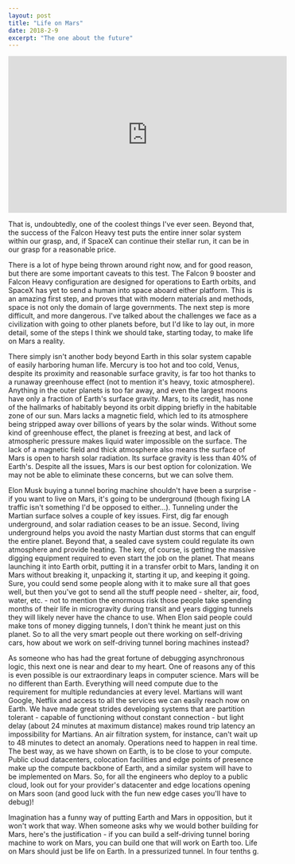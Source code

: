 ```yaml
---
layout: post
title: "Life on Mars"
date: 2018-2-9
excerpt: "The one about the future"
---
```

<div class="ui center aligned container">
<iframe src='https://gfycat.com/ifr/UnderstatedArcticDairycow' frameborder='0' scrolling='no' allowfullscreen width='560' height='315'></iframe>
</div>


That is, undoubtedly, one of the coolest things I've ever seen. Beyond that, the success of the Falcon Heavy test puts the entire inner solar system within our grasp, and, if SpaceX can continue their stellar run, it can be in our grasp for a reasonable price.

There is a lot of hype being thrown around right now, and for good reason, but there are some important caveats to this test. The Falcon 9 booster and Falcon Heavy configuration are designed for operations to Earth orbits, and SpaceX has yet to send a human into space aboard either platform. This is an amazing first step, and proves that with modern materials and methods, space is not only the domain of large governments. The next step is more difficult, and more dangerous. I've talked about the challenges we face as a civilization with going to other planets before, but I'd like to lay out, in more detail, some of the steps I think we should take, starting today, to make life on Mars a reality.

There simply isn't another body beyond Earth in this solar system capable of easily harboring human life. Mercury is too hot and too cold, Venus, despite its proximity and reasonable surface gravity, is far too hot thanks to a runaway greenhouse effect \(not to mention it's heavy, toxic atmosphere\). Anything in the outer planets is too far away, and even the largest moons have only a fraction of Earth's surface gravity. Mars, to its credit, has none of the hallmarks of habitably beyond its orbit dipping briefly in the habitable zone of our sun. Mars lacks a magnetic field, which led to its atmosphere being stripped away over billions of years by the solar winds. Without some kind of greenhouse effect, the planet is freezing at best, and lack of atmospheric pressure makes liquid water impossible on the surface. The lack of a magnetic field and thick atmosphere also means the surface of Mars is open to harsh solar radiation. Its surface gravity is less than 40% of Earth's. Despite all the issues, Mars is our best option for colonization. We may not be able to eliminate these concerns, but we can solve them.

Elon Musk buying a tunnel boring machine shouldn't have been a surprise - if you want to live on Mars, it's going to be underground \(though fixing LA traffic isn't something I'd be opposed to either...\). Tunneling under the Martian surface solves a couple of key issues. First, dig far enough underground, and solar radiation ceases to be an issue. Second, living underground helps you avoid the nasty Martian dust storms that can engulf the entire planet. Beyond that, a sealed cave system could regulate its own atmosphere and provide heating. The key, of course, is getting the massive digging equipment required to even start the job on the planet. That means launching it into Earth orbit, putting it in a transfer orbit to Mars, landing it on Mars without breaking it, unpacking it, starting it up, and keeping it going. Sure, you could send some people along with it to make sure all that goes well, but then you've got to send all the stuff people need - shelter, air, food, water, etc. - not to mention the enormous risk those people take spending months of their life in microgravity during transit and years digging tunnels they will likely never have the chance to use. When Elon said people could make tons of money digging tunnels, I don't think he meant just on this planet. So to all the very smart people out there working on self-driving cars, how about we work on self-driving tunnel boring machines instead?

As someone who has had the great fortune of debugging asynchronous logic, this next one is near and dear to my heart. One of reasons any of this is even possible is our extraordinary leaps in computer science. Mars will be no different than Earth. Everything will need compute due to the requirement for multiple redundancies at every level. Martians will want Google, Netflix and access to all the services we can easily reach now on Earth. We have made great strides developing systems that are partition tolerant - capable of functioning without constant connection - but light delay \(about 24 minutes at maximum distance\) makes round trip latency an impossibility for Martians. An air filtration system, for instance, can't wait up to 48 minutes to detect an anomaly. Operations need to happen in real time. The best way, as we have shown on Earth, is to be close to your compute. Public cloud datacenters, colocation facilities and edge points of presence make up the compute backbone of Earth, and a similar system will have to be implemented on Mars. So, for all the engineers who deploy to a public cloud, look out for your provider's datacenter and edge locations opening on Mars soon \(and good luck with the fun new edge cases you'll have to debug\)!

Imagination has a funny way of putting Earth and Mars in opposition, but it won't work that way. When someone asks why we would bother building for Mars, here's the justification - if you can build a self-driving tunnel boring machine to work on Mars, you can build one that will work on Earth too. Life on Mars should just be life on Earth. In a pressurized tunnel. In four tenths g.
